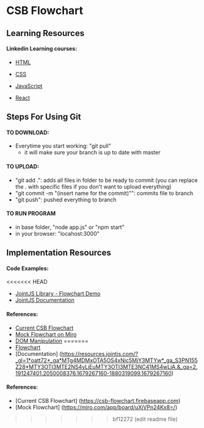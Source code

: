 # CSB Flowchart

## Learning Resources

#### Linkedin Learning courses:

* [HTML](https://www.linkedin.com/learning/paths/advance-your-skills-in-html?u=2222241)

* [CSS](https://www.linkedin.com/learning/paths/learn-css?u=2222241)

* [JavaScript](https://www.linkedin.com/learning/paths/become-a-javascript-developer?u=2222241)

* [React](https://www.linkedin.com/learning/paths/explore-react-js-development?u=2222241)

## Steps For Using Git
#### TO DOWNLOAD:
- Everytime you start working: "git pull"
    - it will make sure your branch is up to date with master
#### TO UPLOAD:
- "git add .": adds all files in folder to be ready to commit (you can replace the . with specific files if you don't want to upload everything)
- "git commit -m "(insert name for the commit)"": commits file to branch
- "git push": pushed everything to branch
#### TO RUN PROGRAM
- in base folder, "node app.js" or "npm start"
- in your browser: "locahost:3000"

## Implementation Resources
#### Code Examples:
<<<<<<< HEAD
* [ JointJS Library - Flowchart Demo](https://www.jointjs.com/demos/flowchart)
* [ JointJS Documentation](https://resources.jointjs.com/tutorial/introduction)

#### References:
* [Current CSB Flowchart](https://csb-flowchart.firebaseapp.com)
* [Mock Flowchart on Miro](https://miro.com/app/board/uXjVPn24Kx8=/)
* [DOM Manipulation](https://developer.mozilla.org/en-US/docs/Web/API/Document_Object_Model)
=======
* [Flowchart](https://www.jointjs.com/demos/flowchart)
* [Documentation] (https://resources.jointjs.com/?_gl=1*oatt72*_ga*MTg4MDMxOTA5OS4xNjc5MjY3MTYw*_ga_S3PN155Z28*MTY3OTI3MTE2NS4yLjEuMTY3OTI3MTE3NC41MS4wLjA.&_ga=2.191247401.2050008376.1679267160-1880319099.1679267160)

#### References:
* [Current CSB Flowchart] (https://csb-flowchart.firebaseapp.com)
* [Mock Flowchart] (https://miro.com/app/board/uXjVPn24Kx8=/)
>>>>>>> bf12272 (edit readme file)
